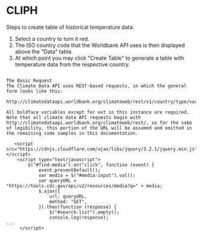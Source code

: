 # CLIPH

Steps to create table of historical temperature data:

1. Select a country to turn it red. 
2. The ISO country code that the Worldbank API uses is then displayed above the "Data" table.
3. At which point you may click "Create Table" to generate a table with temperature data from the respective country. 

~~~API-notes~~~

The Basic Request
The Climate Data API uses REST-based requests, in which the general form looks like this:

http://climatedataapi.worldbank.org/climateweb/rest/v1/country/type/var/start/end/ISO3[.ext]

All boldface variables except for ext in this instance are required. Note that all climate data API requests begin with http://climatedataapi.worldbank.org/climateweb/rest/, so for the sake of legibility, this portion of the URL will be assumed and omitted in the remaining code samples in this documentation.

   <script src="https://cdnjs.cloudflare.com/ajax/libs/jquery/3.2.1/jquery.min.js"></script>
    <script type="text/javascript">
        $("#find-media").on("click", function (event) {
            event.preventDefault();
            var media = $("#media-input").val();
            var queryURL = "https://tools.cdc.gov/api/v2/resources/media?q=" + media;
            $.ajax({
                url: queryURL,
                method: "GET",
            }).then(function (response) {
                $("#search-list").empty();
                console.log(response);
...
     </script>
